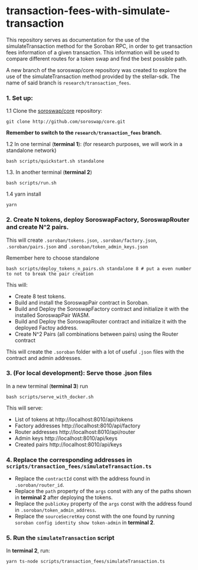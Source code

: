 # transaction-fees-with-simulate-transaction
This repository serves as documentation for the use of the simulateTransaction method for the Soroban RPC, in order to get transaction fees information of a given transaction. This information will be used to compare different routes for a token swap and find the best possible path.

A new branch of the soroswap/core repository was created to explore the use of the simulateTransaction method provided by the stellar-sdk. The name of said branch is `research/transaction_fees`.

### 1. Set up:

1.1 Clone the [soroswap/core](https://github.com/soroswap/core) repository:

```
git clone http://github.com/soroswap/core.git
```

**Remember to switch to the `research/transaction_fees` branch.**

1.2 In one terminal (**terminal 1**): (for research purposes, we will work in a standalone network)

```
bash scripts/quickstart.sh standalone
```

1.3. In another terminal (**terminal 2**)

```
bash scripts/run.sh
```

1.4 yarn install

```
yarn
```

### 2. Create N tokens, deploy SoroswapFactory, SoroswapRouter and create N^2 pairs.

This will create `.soroban/tokens.json`, `.soroban/factory.json`, `.soroban/pairs.json` and `.soroban/token_admin_keys.json`

Remember here to choose standalone
```
bash scripts/deploy_tokens_n_pairs.sh standalone 8 # put a even number to not to break the pair creation
```

This will:

- Create 8 test tokens.
- Build and install the SoroswapPair contract in Soroban.
- Build and Deploy the SoroswapFactory contract and initialize it with the installed SoroswapPair WASM.
- Build and Deploy the SoroswapRouter contract and initialize it with the deployed Factoy address.
- Create N^2 Pairs (all combinations between pairs) using the Router contract

This will create the `.soroban` folder with a lot of useful `.json` files with the contract and admin addresses.

### 3. (For local development): Serve those .json files

In a new terminal (**terminal 3**) run

```
bash scripts/serve_with_docker.sh
```

This will serve:

- List of tokens at http://localhost:8010/api/tokens
- Factory addresses http://localhost:8010/api/factory
- Router addresses http://localhost:8010/api/router
- Admin keys http://localhost:8010/api/keys
- Created pairs http://localhost:8010/api/keys

### 4. Replace the corresponding addresses in `scripts/transaction_fees/simulateTransaction.ts`

- Replace the `contractId` const with the address found in `.soroban/router_id`.
- Replace the `path` property of the `args` const with any of the paths shown in **terminal 2** after deploying the tokens.
- Replace the `publicKey` property of the `args` const with the address found in `.soroban/token_admin_address`.
- Replace the `sourceSecretKey` const with the one found by running ```soroban config identity show token-admin``` in **terminal 2**.

### 5. Run the `simulateTransaction` script

In **terminal 2**, run:

```
yarn ts-node scripts/transaction_fees/simulateTransaction.ts
```